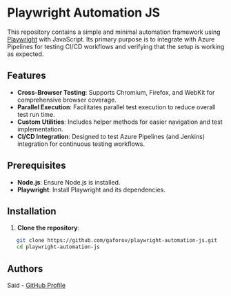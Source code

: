 # Playwright Automation JS

This repository contains a simple and minimal automation framework using [Playwright](https://playwright.dev/) with JavaScript. Its primary purpose is to integrate with Azure Pipelines for testing CI/CD workflows and verifying that the setup is working as expected.

## Features

- **Cross-Browser Testing**: Supports Chromium, Firefox, and WebKit for comprehensive browser coverage.
- **Parallel Execution**: Facilitates parallel test execution to reduce overall test run time.
- **Custom Utilities**: Includes helper methods for easier navigation and test implementation.
- **CI/CD Integration**: Designed to test Azure Pipelines (and Jenkins) integration for continuous testing workflows.

## Prerequisites

- **Node.js**: Ensure Node.js is installed.
- **Playwright**: Install Playwright and its dependencies.

## Installation

1. **Clone the repository**:
   
```bash
   git clone https://github.com/gaforov/playwright-automation-js.git
   cd playwright-automation-js
```

## Authors
Said - [GitHub Profile](https://github.com/gaforov)